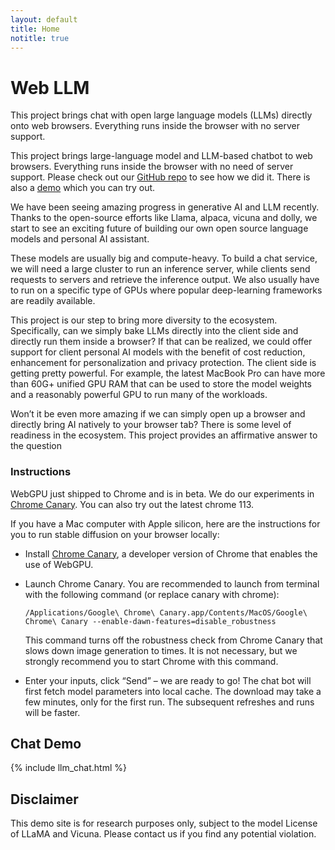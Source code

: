 ```yaml
---
layout: default
title: Home
notitle: true
---
```



# Web LLM

This project brings chat with open large language models (LLMs)  directly onto web browsers. Everything runs inside the browser with no server support.

This project brings large-language model and LLM-based chatbot to web browsers.
Everything runs inside the browser with no need of server support.
Please check out our [GitHub repo](https://github.com/mlc-ai/web-llm) to see how we did it. There is also a [demo](#chat-demo) which you can try out.


We have been seeing amazing progress in generative AI and LLM recently. Thanks to the open-source efforts like Llama, alpaca, vicuna and dolly, we start to see an exciting future of building our own open source language models and personal AI assistant.

These models are usually big and compute-heavy. To build a chat service, we will need a large cluster to run an inference server, while clients send requests to servers and retrieve the inference output. We also usually have to run on a specific type of GPUs where popular deep-learning frameworks are readily available.

This project is our step to bring more diversity to the ecosystem. Specifically, can we simply bake LLMs directly into the client side and directly run them inside a browser? If that can be realized, we could offer support for client personal AI models with the benefit of cost reduction, enhancement for personalization and privacy protection. The client side is getting pretty powerful. For example, the latest MacBook Pro can have more than 60G+ unified GPU RAM that can be used to store the model weights and a reasonably powerful GPU to run many of the workloads.

Won’t it be even more amazing if we can simply open up a browser and directly bring AI natively to your browser tab? There is some level of readiness in the ecosystem. This project provides an affirmative answer to the question

### Instructions

WebGPU just shipped to Chrome and is in beta. We do our experiments in [Chrome Canary](https://www.google.com/chrome/canary/).  You can also try out the latest chrome 113.

If you have a Mac computer with Apple silicon, here are the instructions for you to run stable diffusion on your browser locally:

- Install [Chrome Canary](https://www.google.com/chrome/canary/), a developer version of Chrome that enables the use of WebGPU.
- Launch Chrome Canary. You are recommended to launch from terminal with the following command (or replace canary with chrome):

  ```
  /Applications/Google\ Chrome\ Canary.app/Contents/MacOS/Google\ Chrome\ Canary --enable-dawn-features=disable_robustness
  ```

  This command turns off the robustness check from Chrome Canary that slows down image generation to times. It is not necessary, but we strongly recommend you to start Chrome with this command.
- Enter your inputs, click “Send” – we are ready to go! The chat bot will first fetch model parameters into local cache. The download may take a few minutes, only for the first run. The subsequent refreshes and runs will be faster.

## Chat Demo

{% include llm_chat.html %}

## Disclaimer

This demo site is for research purposes only, subject to the model License of LLaMA and Vicuna. Please contact us if you find any potential violation.


